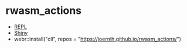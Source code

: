 # rwasm_actions

- [REPL](https://webr.r-wasm.org/latest/)
- [Shiny](https://shinylive.io/r/examples/)
- webr::install("cli", repos = "https://joernih.github.io/rwasm_actions/")

